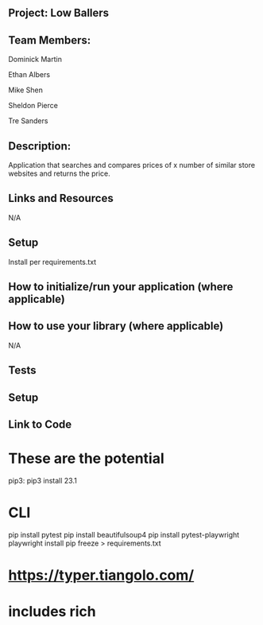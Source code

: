 ## Project: Low Ballers

## Team Members: 

Dominick Martin

Ethan Albers

Mike Shen

Sheldon Pierce

Tre Sanders

## Description:

Application that searches and compares prices of x number of similar store websites and returns the price.

## Links and Resources
N/A

## Setup

Install per requirements.txt

## How to initialize/run your application (where applicable)



## How to use your library (where applicable)
N/A

## Tests
[]()



## Setup

## Link to Code

[]()


# These are the potential 

pip3: pip3 install 23.1

# CLI 
pip install pytest
pip install beautifulsoup4
pip install pytest-playwright
playwright install
pip freeze > requirements.txt



# https://typer.tiangolo.com/
# includes rich 